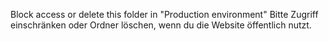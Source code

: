Block access or delete this folder in "Production environment"
Bitte Zugriff einschränken oder Ordner löschen, wenn du die Website öffentlich nutzt.